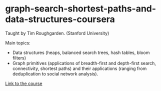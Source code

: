 # graph-search-shortest-paths-and-data-structures-coursera

Taught by Tim Roughgarden. (Stanford University)

Main topics:
- Data structures (heaps, balanced search trees, hash tables, bloom filters)
- Graph primitives (applications of breadth-first and depth-first search, connectivity, shortest paths) and their applications (ranging from deduplication to social network analysis).

[Link to the course](https://www.coursera.org/learn/algorithms-graphs-data-structures/home/info)